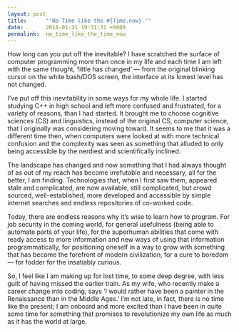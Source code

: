 ```yaml
---
layout: post
title:      "'No Time like the #{Time.now}.'"
date:       2018-01-21 19:31:31 +0000
permalink:  no_time_like_the_time_now
---
```



How long can you put off the inevitable? I have scratched the surface of computer programming more than once in my life and each time I am left with the same thought, ‘little has changed’ — from the original blinking cursor on the white bash/DOS screen, the interface at its lowest level has not changed.

I’ve put off this inevitability in some ways for my whole life. I started studying C++ in high school and left more confused and frustrated, for a variety of reasons, than I had started. It brought me to choose cognitive sciences (CS) and linguistics, instead of the original CS, computer science, that I originally was considering moving toward. It seems to me that it was a different time then, when computers were looked at with more technical confusion and the complexity was seen as something that alluded to only being accessible by the nerdiest and scientifically inclined.

The landscape has changed and now something that I had always thought of as out of my reach has become irrefutable and necessary, all for the better, I am finding. Technologies that, when I first saw them, appeared stale and complicated, are now available, still complicated, but crowd sourced, well-established, more developed and accessible by simple internet searches and endless repositories of co-worked code.

Today, there are endless reasons why it’s wise to learn how to program. For job security in the coming world, for general usefulness (being able to automate parts of your life), for the superhuman abilities that come with ready access to more information and new ways of using that information programmatically, for positioning oneself in a way to grow with something that has become the forefront of modern civilization, for a cure to boredom — for fodder for the insatiably curious.

So, I feel like I am making up for lost time, to some deep degree, with less guilt of having missed the earlier train. As my wife, who recently make a career change into coding, says ‘I would rather have been a painter in the Renaissance than in the Middle Ages.’ I’m not late, in fact, there is no time like the present; I am onboard and more excited than I have been in quite some time for something that promises to revolutionize my own life as much as it has the world at large.
